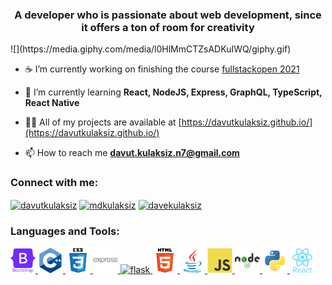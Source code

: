 <h3 align="center">A developer who is passionate about web development, since it offers a ton of room for creativity</h3>
![](https://media.giphy.com/media/l0HlMmCTZsADKuIWQ/giphy.gif)

- ☕ I’m currently working on finishing the course [fullstackopen 2021](https://fullstackopen.com/en/)

- :hammer: I’m currently learning **React, NodeJS, Express, GraphQL, TypeScript, React Native**

- 👨‍💻 All of my projects are available at [https://davutkulaksiz.github.io/](https://davutkulaksiz.github.io/)

- 📫 How to reach me **davut.kulaksiz.n7@gmail.com**

<h3 align="left">Connect with me:</h3>
<p align="left">
<a href="https://linkedin.com/in/davutkulaksiz" target="blank"><img align="center" src="https://cdn.jsdelivr.net/npm/simple-icons@3.0.1/icons/github.svg" alt="davutkulaksiz" height="30" width="40" /></a>
<a href="https://fb.com/mdkulaksiz" target="blank"><img align="center" src="https://cdn.jsdelivr.net/npm/simple-icons@3.0.1/icons/facebook.svg" alt="mdkulaksiz" height="30" width="40" /></a>
<a href="https://instagram.com/davekulaksiz" target="blank"><img align="center" src="https://cdn.jsdelivr.net/npm/simple-icons@3.0.1/icons/instagram.svg" alt="davekulaksiz" height="30" width="40" /></a>
</p>

<h3 align="left">Languages and Tools:</h3>
<p align="left"> <a href="https://getbootstrap.com" target="_blank"> <img src="https://raw.githubusercontent.com/devicons/devicon/master/icons/bootstrap/bootstrap-plain-wordmark.svg" alt="bootstrap" width="40" height="40"/> </a> <a href="https://www.w3schools.com/cpp/" target="_blank"> <img src="https://raw.githubusercontent.com/devicons/devicon/master/icons/cplusplus/cplusplus-original.svg" alt="cplusplus" width="40" height="40"/> </a> <a href="https://www.w3schools.com/css/" target="_blank"> <img src="https://raw.githubusercontent.com/devicons/devicon/master/icons/css3/css3-original-wordmark.svg" alt="css3" width="40" height="40"/> </a> <a href="https://expressjs.com" target="_blank"> <img src="https://raw.githubusercontent.com/devicons/devicon/master/icons/express/express-original-wordmark.svg" alt="express" width="40" height="40"/> </a> <a href="https://flask.palletsprojects.com/" target="_blank"> <img src="https://www.vectorlogo.zone/logos/pocoo_flask/pocoo_flask-icon.svg" alt="flask" width="40" height="40"/> </a> <a href="https://www.w3.org/html/" target="_blank"> <img src="https://raw.githubusercontent.com/devicons/devicon/master/icons/html5/html5-original-wordmark.svg" alt="html5" width="40" height="40"/> </a> <a href="https://www.java.com" target="_blank"> <img src="https://raw.githubusercontent.com/devicons/devicon/master/icons/java/java-original.svg" alt="java" width="40" height="40"/> </a> <a href="https://developer.mozilla.org/en-US/docs/Web/JavaScript" target="_blank"> <img src="https://raw.githubusercontent.com/devicons/devicon/master/icons/javascript/javascript-original.svg" alt="javascript" width="40" height="40"/> </a> <a href="https://nodejs.org" target="_blank"> <img src="https://raw.githubusercontent.com/devicons/devicon/master/icons/nodejs/nodejs-original-wordmark.svg" alt="nodejs" width="40" height="40"/> </a> <a href="https://www.python.org" target="_blank"> <img src="https://raw.githubusercontent.com/devicons/devicon/master/icons/python/python-original.svg" alt="python" width="40" height="40"/> </a> <a href="https://reactjs.org/" target="_blank"> <img src="https://raw.githubusercontent.com/devicons/devicon/master/icons/react/react-original-wordmark.svg" alt="react" width="40" height="40"/> </a> </p>
